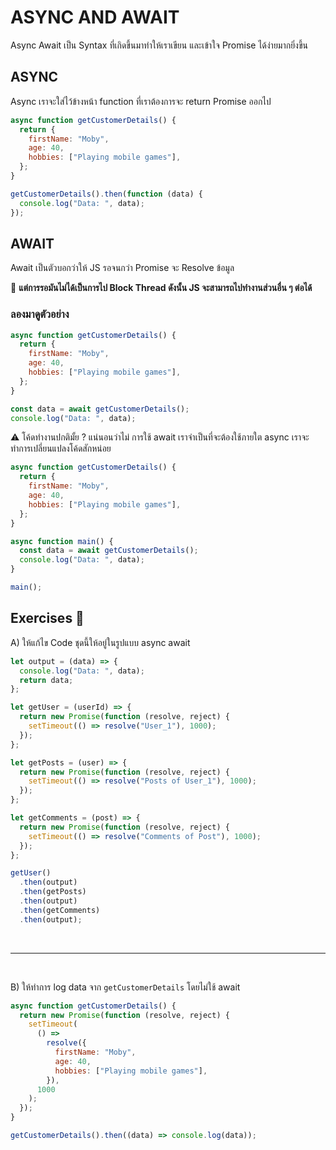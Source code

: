 # ASYNC AND AWAIT

Async Await เป็น Syntax ที่เกิดขึ้นมาทำให้เราเขียน และเข้าใจ Promise ได้ง่ายมากยิ่งขึ้น

## ASYNC

Async เราจะใส่ไว้ข้างหน้า function ที่เราต้องการจะ return Promise ออกไป

```js
async function getCustomerDetails() {
  return {
    firstName: "Moby",
    age: 40,
    hobbies: ["Playing mobile games"],
  };
}

getCustomerDetails().then(function (data) {
  console.log("Data: ", data);
});
```

## AWAIT

Await เป็นตัวบอกว่าให้ JS รอจนกว่า Promise จะ Resolve ข้อมูล

🌟 **แต่การรอมันไม่ได้เป็นการไป Block Thread ดังนั้น JS จะสามารถไปทำงานส่วนอื่น ๆ ต่อได้**

### ลองมาดูตัวอย่าง

```js
async function getCustomerDetails() {
  return {
    firstName: "Moby",
    age: 40,
    hobbies: ["Playing mobile games"],
  };
}

const data = await getCustomerDetails();
console.log("Data: ", data);
```

⚠️ โค้ดทำงานปกติมั้ย ?​ แน่นอนว่าไม่ การใช้ await เราจำเป็นที่จะต้องใช้ภายใต async เราจะทำการเปลี่ยนแปลงโค้ดสักหน่อย

```js
async function getCustomerDetails() {
  return {
    firstName: "Moby",
    age: 40,
    hobbies: ["Playing mobile games"],
  };
}

async function main() {
  const data = await getCustomerDetails();
  console.log("Data: ", data);
}

main();
```

## Exercises 🏅

A) ให้แก้ไข Code ชุดนี้ให้อยู่ในรูปแบบ async await

```js
let output = (data) => {
  console.log("Data: ", data);
  return data;
};

let getUser = (userId) => {
  return new Promise(function (resolve, reject) {
    setTimeout(() => resolve("User_1"), 1000);
  });
};

let getPosts = (user) => {
  return new Promise(function (resolve, reject) {
    setTimeout(() => resolve("Posts of User_1"), 1000);
  });
};

let getComments = (post) => {
  return new Promise(function (resolve, reject) {
    setTimeout(() => resolve("Comments of Post"), 1000);
  });
};

getUser()
  .then(output)
  .then(getPosts)
  .then(output)
  .then(getComments)
  .then(output);
```

<br><hr><br>

B) ให้ทำการ log data จาก `getCustomerDetails` โดยไม่ใช้ await

```js
async function getCustomerDetails() {
  return new Promise(function (resolve, reject) {
    setTimeout(
      () =>
        resolve({
          firstName: "Moby",
          age: 40,
          hobbies: ["Playing mobile games"],
        }),
      1000
    );
  });
}

getCustomerDetails().then((data) => console.log(data));
```
